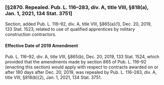 ### [§2870. Repealed. Pub. L. 116–283, div. A, title VIII, §818(a), Jan. 1, 2021, 134 Stat. 3751] ###

Section, added Pub. L. 116–92, div. A, title VIII, §865(a)(1), Dec. 20, 2019, 133 Stat. 1523, related to use of qualified apprentices by military construction contractors.

#### Effective Date of 2019 Amendment ####

Pub. L. 116–92, div. A, title VIII, §865(b), Dec. 20, 2019, 133 Stat. 1524, which provided that the amendments made by section 865 of Pub. L. 116–92 (enacting this section) would apply with respect to contracts awarded on or after 180 days after Dec. 20, 2019, was repealed by Pub. L. 116–283, div. A, title VIII, §818(b)(2), Jan. 1, 2021, 134 Stat. 3751.